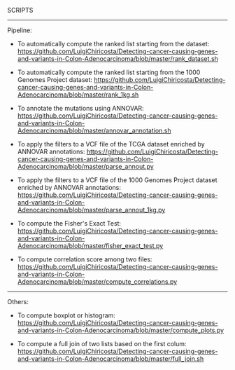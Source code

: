 SCRIPTS

------------------------------

Pipeline:
- To automatically compute the ranked list starting from the dataset: 
  https://github.com/LuigiChiricosta/Detecting-cancer-causing-genes-and-variants-in-Colon-Adenocarcinoma/blob/master/rank_dataset.sh
  
- To automatically compute the ranked list starting from the 1000 Genomes Project dataset: 
  https://github.com/LuigiChiricosta/Detecting-cancer-causing-genes-and-variants-in-Colon-Adenocarcinoma/blob/master/rank_1kg.sh
  
- To annotate the mutations using ANNOVAR:
  https://github.com/LuigiChiricosta/Detecting-cancer-causing-genes-and-variants-in-Colon-Adenocarcinoma/blob/master/annovar_annotation.sh
  
- To apply the filters to a VCF file of the TCGA dataset enriched by ANNOVAR annotations:
  https://github.com/LuigiChiricosta/Detecting-cancer-causing-genes-and-variants-in-Colon-Adenocarcinoma/blob/master/parse_annout.py
  
- To apply the filters to a VCF file of the 1000 Genomes Project dataset enriched by ANNOVAR annotations:
  https://github.com/LuigiChiricosta/Detecting-cancer-causing-genes-and-variants-in-Colon-Adenocarcinoma/blob/master/parse_annout_1kg.py
  
- To compute the Fisher's Exact Test:
  https://github.com/LuigiChiricosta/Detecting-cancer-causing-genes-and-variants-in-Colon-Adenocarcinoma/blob/master/fisher_exact_test.py
  
- To compute correlation score among two files:
  https://github.com/LuigiChiricosta/Detecting-cancer-causing-genes-and-variants-in-Colon-Adenocarcinoma/blob/master/compute_correlations.py
  
------------------------------

Others:

- To compute boxplot or histogram: 
  https://github.com/LuigiChiricosta/Detecting-cancer-causing-genes-and-variants-in-Colon-Adenocarcinoma/blob/master/compute_plots.py

- To compute a full join of two lists based on the first colum:
  https://github.com/LuigiChiricosta/Detecting-cancer-causing-genes-and-variants-in-Colon-Adenocarcinoma/blob/master/full_join.sh
